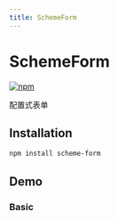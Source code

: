 ```yaml
---
title: SchemeForm
---
```


# SchemeForm

[![npm](https://badgen.net/npm/v/scheme-form)](https://npmjs.com/scheme-form)

配置式表单

## Installation

```bash
npm install scheme-form
```

## Demo

### Basic

<code src="./demo.tsx" />
